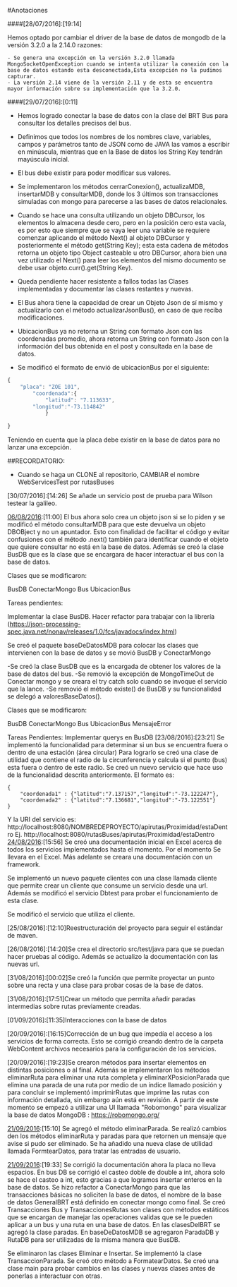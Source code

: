 ﻿﻿#Anotaciones

####[28/07/2016]:[19:14]

Hemos optado por cambiar el driver de la base de datos de mongodb de la versión 3.2.0 a la 2.14.0 razones:

	- Se genera una excepción en la versión 3.2.0 llamada MongoSocketOpenException cuando se intenta utilizar la conexión con la base de datos estando esta desconectada,Esta excepción no la pudimos capturar.
	- La versión 2.14 viene de la versión 2.11 y de esta se encuentra mayor información sobre su implementación que la 3.2.0.

####[29/07/2016]:[0:11]

* Hemos logrado conectar la base de datos con la clase del BRT Bus para consultar los detalles precisos del bus.

* Definimos que todos los nombres de los nombres clave, variables, campos y parámetros tanto de JSON como de JAVA las vamos a escribir en minúscula, mientras que en la Base de datos los String Key tendrán mayúscula inicial.

* El bus debe existir para poder modificar sus valores.

* Se implementaron los métodos cerrarConexion(), actualizaMDB, insertarMDB y consultarMDB, donde los 3 últimos son transacciones simuladas con mongo para parecerse a las bases de datos relacionales.

* Cuando se hace una consulta utilizando un objeto DBCursor, los elementos lo almacena desde cero, pero en la posición cero esta vacía, es por esto que siempre que se vaya leer una variable se requiere comenzar aplicando el método Next() al objeto DBCursor y posteriormente el método get(String Key); esta esta cadena de métodos retorna un objeto tipo Object casteable u otro DBCursor, ahora bien una vez utilizado el Next() para leer los elementos del mismo documento se debe usar objeto.curr().get(String Key).

* Queda pendiente hacer resistente a fallos todas las Clases implementadas y documentar las clases restantes y nuevas.

* El Bus ahora tiene la capacidad de crear un Objeto Json de sí mismo y actualizarlo con el método actualizarJsonBus(), en caso de que reciba modificaciones.

* UbicacionBus ya no retorna un String con formato Json con las coordenadas promedio, ahora retorna un String con formato Json con la información del bus obtenida en el post y consultada en la base de datos.

* Se modificó el formato de envió de ubicacionBus por el siguiente:
```javascript
{
  	"placa": "ZOE 101",
	 	"coordenada":{
    		"latitud": "7.113633",
		"longitud":"-73.114842"
			}
  	
}
```
Teniendo en cuenta que la placa debe existir en la base de datos para no lanzar una excepción.

##RECORDATORIO: 
- Cuando se haga un CLONE al repositorio, CAMBIAR el nombre WebServicesTest por rutasBuses


[30/07/2016]:[14:26] Se añade un servicio post de prueba para Wilson testear la galileo.

[06/08/2016]:[11:00] El bus ahora solo crea un objeto json si se lo piden y se modificó el método consultarMDB para que este devuelva un objeto DBOBject y no un apuntador. Esto con finalidad de facilitar el código y evitar confusiones con el método .next() también para identificar cuando el objeto que quiere consultar no está en la base de datos. Además se creó la clase BusDB que es la clase que se encargara de hacer interactuar el bus con la base de datos.

Clases que se modificaron:

BusDB
ConectarMongo
Bus
UbicacionBus

Tareas pendientes:

Implementar la clase BusDB.
Hacer refactor para trabajar con la librería (https://json-processing-spec.java.net/nonav/releases/1.0/fcs/javadocs/index.html)

Se creó el paquete baseDeDatosMDB para colocar las clases que intervienen con la base de datos y se movió 
BusDB y ConectarMongo

[06/08/2016]:[18:00]
-Se creó la clase BusDB que es la encargada de obtener los valores de la base de datos del bus.
-Se removió la excepción de MongoTimeOut de Conectar mongo y se creara el try catch solo cuando se invoque el servicio que la lance.
-Se removió el método existe() de BusDB y su funcionalidad se delegó a valoresBaseDatos().

Clases que se modificaron:

BusDB
ConectarMongo
Bus
UbicacionBus
MensajeError

Tareas Pendientes:
Implementar querys en BusDB
[23/08/2016]:[23:21]
Se implementó la funcionalidad para determinar si un bus se encuentra fuera o dentro de una estación (área circular)
Para lograrlo se creó una clase de utilidad que contiene el radio de la circunferencia y calcula si el punto (bus) esta fuera o dentro de este radio.
Se creó un nuevo servicio que hace uso de la funcionalidad descrita anteriormente. El formato es:
```[JSON]
{
    "coordenada1" : {"latitud":"7.137157","longitud":"-73.122247"},
    "coordenada2" : {"latitud":"7.136681","longitud":"-73.122551"}
}
```
Y la URI del servicio es: http://localhost:8080/NOMBREDEPROYECTO/apirutas/Proximidad/estaDentro
Ej. http://localhost:8080/rutasBuses/apirutas/Proximidad/estaDentro
[24/08/2016]:[15:56]
Se creó una documentación inicial en Excel acerca de todos los servicios implementados hasta el momento. Por el momento
Se llevara en el Excel. Más adelante se creara una documentación con un framework.

[24/08/2016]:[19:11]
Se implementó un nuevo paquete clientes con una clase llamada cliente que permite crear un cliente que consume un servicio desde una url. Además se modificó el servicio Dbtest para probar el funcionamiento de esta clase.

[24/08/2016]:[19:47]
Se modificó el servicio que utiliza el cliente.

[25/08/2016]:[12:10]Reestructuración del proyecto para seguir el estándar de maven.

[26/08/2016]:[14:20]Se crea el directorio src/test/java para que se puedan hacer pruebas al código. Además se actualizo la documentación con las nuevas url.

[31/08/2016]:[00:02]Se creó la función que permite proyectar un punto sobre una recta y una clase para probar cosas de la base de datos.

[31/08/2016]:[17:51]Crear un método que permita añadir paradas intermedias sobre rutas previamente creadas.

[01/09/2016]:[11:35]Interacciones con la base de datos

[20/09/2016]:[16:15]Corrección de un bug que impedía el acceso a los servicios de forma correcta. Esto se corrigió creando dentro de la carpeta WebContent archivos necesarios para la configuración de los servicios. 

[20/09/2016]:[19:23]Se crearon métodos para insertar elementos en distintas posiciones o al final. Además se implementaron los métodos eliminarRuta para eliminar una ruta completa y eliminarXPosicionParada que elimina una parada de una ruta por medio de un índice llamado posición y para concluir se implementó imprimirRutas que imprime las rutas con información detallada, sin embargo aún está en revisión.
A partir de este momento se empezó a utilizar una UI llamada "Robomongo" para visualizar la base de datos MongoDB  : https://robomongo.org/

[21/09/2016]:[15:10] Se agregó el método eliminarParada.
Se realizó cambios den los métodos eliminarRuta y paradas para que retornen un mensaje que avise si pudo ser eliminado.
Se ha añadido una nueva clase de utilidad llamada FormtearDatos, para tratar las entradas de usuario.

[21/09/2016]:[19:33] Se corrigió la documentación ahora la placa no lleva espacios.
En bus DB se corrigió el casteo doble de double a int, ahora solo se hace el casteo a int, esto gracias a que logramos insertar enteros en la base de datos.
Se hizo refactor a ConectarMongo para que las transacciones básicas no soliciten la base de datos, el nombre de la base de datos GeneralBRT está definido en conectar mongo como final.
Se creó Transacciones Bus y TransaccionesRutas son clases con métodos estáticos que se encargan de manejar las operaciones validas que se le pueden aplicar a un bus y una ruta en una base de datos.
En las clasesDelBRT se agregó la clase paradas.
En baseDeDatosMDB se agregaron ParadaDB y RutaDB para ser utilizadas de la misma manera que BusDB.

[21/09/2016]:[20:44]
Se eliminaron las clases Eliminar e Insertar.
Se implementó la clase TransaccionParada.
Se creó otro método a FormatearDatos.
Se creó una clase main para probar cambios en las clases y nuevas clases antes de ponerlas a interactuar con otras.




